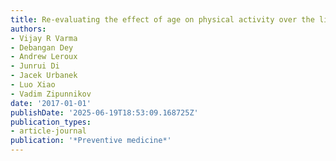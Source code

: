 ```yaml
---
title: Re-evaluating the effect of age on physical activity over the lifespan
authors:
- Vijay R Varma
- Debangan Dey
- Andrew Leroux
- Junrui Di
- Jacek Urbanek
- Luo Xiao
- Vadim Zipunnikov
date: '2017-01-01'
publishDate: '2025-06-19T18:53:09.168725Z'
publication_types:
- article-journal
publication: '*Preventive medicine*'
---
```

